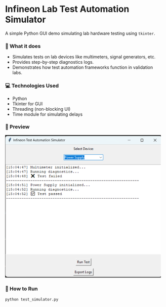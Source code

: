 # Infineon Lab Test Automation Simulator

A simple Python GUI demo simulating lab hardware testing using `tkinter`.

### 🎯 What it does
- Simulates tests on lab devices like multimeters, signal generators, etc.
- Provides step-by-step diagnostics logs.
- Demonstrates how test automation frameworks function in validation labs.

### 💻 Technologies Used
- Python
- Tkinter for GUI
- Threading (non-blocking UI)
- Time module for simulating delays

### 📸 Preview

![Simulator Screenshot](Test_GUI.png)

### 📁 How to Run
```bash
python test_simulator.py

